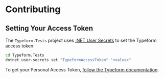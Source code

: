 # Contributing

## Setting Your Access Token

The `Typeform.Tests` project uses [.NET User Secrets](https://docs.microsoft.com/en-us/aspnet/core/security/app-secrets) to set the Typeform access token:

```sh
cd Typeform.Tests
dotnet user-secrets set "TypeformAccessToken" "<value>"
```

To get your Personal Access Token, [follow the Typeform documentation](https://developer.typeform.com/get-started/personal-access-token/).